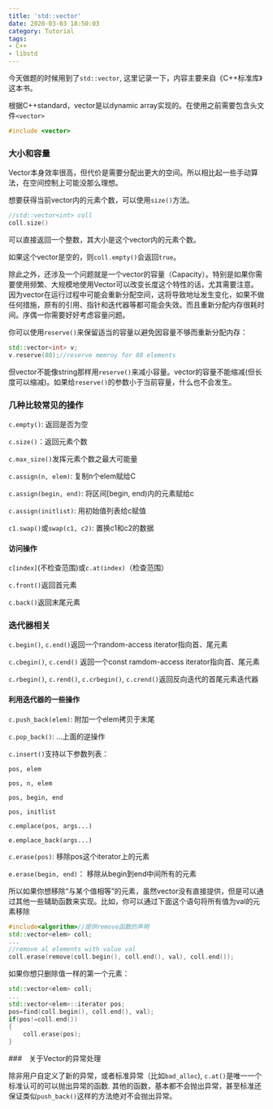```yaml
---
title: 'std::vector'
date: 2020-03-03 18:50:03
category: Tutorial
tags: 
- C++
- libstd
---
```


今天做题的时候用到了`std::vector`, 这里记录一下，内容主要来自《C++标准库》这本书。

<!--more-->

根据C++standard，vector是以dynamic array实现的。在使用之前需要包含头文件`<vector>`

```c++
#include <vector>
```

### 大小和容量

Vector本身效率很高，但代价是需要分配出更大的空间。所以相比起一些手动算法，在空间控制上可能没那么理想。

想要获得当前vector内的元素个数，可以使用`size()`方法。

```c++
//std::vector<int> coll
coll.size()
```

可以直接返回一个整数，其大小是这个vector内的元素个数。

如果这个vector是空的，则`coll.empty()`会返回`true`。

除此之外，还涉及一个问题就是一个vector的容量（Capacity）。特别是如果你需要使用频繁、大规模地使用Vector可以改变长度这个特性的话，尤其需要注意。因为vector在运行过程中可能会重新分配空间，这将导致地址发生变化，如果不做任何措施，原有的引用、指针和迭代器等都可能会失效。而且重新分配内存很耗时间。序偶一你需要好好考虑容量问题。

​	你可以使用`reserve()`来保留适当的容量以避免因容量不够而重新分配内存：

```c++
std::vector<int> v;
v.reserve(80);//reserve memroy for 80 elements
```

但vector不能像string那样用`reserve()`来减小容量。vector的容量不能缩减(但长度可以缩减)。如果给`reserve()`的参数小于当前容量，什么也不会发生。

### 几种比较常见的操作

`c.empty()`: 返回是否为空

`c.size()`：返回元素个数

`c.max_size()`发挥元素个数之最大可能量

`c.assign(n, elem)`: 复制n个elem赋给C

`c.assign(begin, end)`: 将区间[begin, end)内的元素赋给c

`c.assign(initlist)`: 用初始值列表给c赋值

`c1.swap()`或`swap(c1, c2)`: 置换c1和c2的数据

#### 访问操作

`c[index]`(不检查范围)或`c.at(index)`（检查范围）

`c.front()`返回首元素

`c.back()`返回末尾元素

### 迭代器相关

`c.begin()`, `c.end()`返回一个random-access iterator指向首、尾元素

`c.cbegin()`, `c.cend()` 返回一个const ramdom-access iterator指向首、尾元素

`c.rbegin()`, `c.rend()`, `c.crbegin()`, `c.crend()`返回反向迭代的首尾元素迭代器

#### 利用迭代器的一些操作

`c.push_back(elem)`: 附加一个elem拷贝于末尾

`c.pop_back()`: ...上面的逆操作

`c.insert()`支持以下参数列表：

`pos, elem`

`pos, n, elem`

`pos, begin, end`

`pos, initlist`

`c.emplace(pos, args...)`

`e.emplace_back(args...)`

`c.erase(pos)`: 移除pos这个iterator上的元素

`e.erase(begin, end)`： 移除从begin到end中间所有的元素

所以如果你想移除“与某个值相等”的元素，虽然vector没有直接提供，但是可以通过其他一些辅助函数来实现。比如，你可以通过下面这个语句将所有值为val的元素移除

```c++
#include<algorithm>//提供remove函数的声明
std::vector<elem> coll;
...
//remove al elements with value val
coll.erase(remove(coll.begin(), coll.end(), val), coll.end());
```

如果你想只删除值一样的第一个元素：

```c++
std::vector<elem> coll;
...
std::vector<elem>::iterator pos;
pos=find(coll.begin(), coll.end(), val);
if(pos!=coll.end())
{
    coll.erase(pos);
}
```



###　关于Vector的异常处理

除非用户自定义了新的异常，或者标准异常（比如`bad_alloc`), `c.at()`是唯一一个标准认可的可以抛出异常的函数. 其他的函数，基本都不会抛出异常，甚至标准还保证类似`push_back()`这样的方法绝对不会抛出异常。


